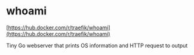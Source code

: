 # whoami

[https://hub.docker.com/r/traefik/whoami](https://hub.docker.com/r/traefik/whoami)

Tiny Go webserver that prints OS information and HTTP request to output

